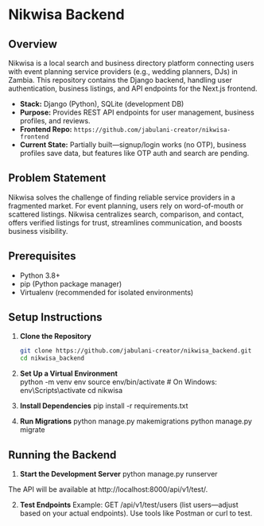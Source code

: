 # Nikwisa Backend

## Overview

Nikwisa is a local search and business directory platform connecting users with event planning service providers (e.g., wedding planners, DJs) in Zambia. This repository contains the Django backend, handling user authentication, business listings, and API endpoints for the Next.js frontend.

- **Stack:** Django (Python), SQLite (development DB)
- **Purpose:** Provides REST API endpoints for user management, business profiles, and reviews.
- **Frontend Repo:** `https://github.com/jabulani-creator/nikwisa-frontend`
- **Current State:** Partially built—signup/login works (no OTP), business profiles save data, but features like OTP auth and search are pending.

## Problem Statement

Nikwisa solves the challenge of finding reliable service providers in a fragmented market. For event planning, users rely on word-of-mouth or scattered listings. Nikwisa centralizes search, comparison, and contact, offers verified listings for trust, streamlines communication, and boosts business visibility.

## Prerequisites

- Python 3.8+
- pip (Python package manager)
- Virtualenv (recommended for isolated environments)

## Setup Instructions

1. **Clone the Repository**

   ```bash
   git clone https://github.com/jabulani-creator/nikwisa_backend.git
   cd nikwisa_backend

   ```

2. **Set Up a Virtual Environment**  
   python -m venv env
   source env/bin/activate # On Windows: env\Scripts\activate
   cd nikwisa

3. **Install Dependencies**
   pip install -r requirements.txt

4. **Run Migrations**
   python manage.py makemigrations
   python manage.py migrate

## Running the Backend

1. **Start the Development Server**
   python manage.py runserver

The API will be available at http://localhost:8000/api/v1/test/.

2. **Test Endpoints**
   Example: GET /api/v1/test/users (list users—adjust based on your actual endpoints).
   Use tools like Postman or curl to test.

